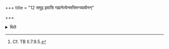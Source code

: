 +++
title = "12 समुद्र इवासि गह्मनेत्येनमभिमन्त्र्याथैनन्"

+++

<details><summary>थिते</summary>

12. Then having addressed him with samudra ivāsi... (TB II.7.7.6) he purifies him (the sacrificer) with bunches of Darbha-grass.[^1]  

[^1]: Cf. TB II.7.9.5. 
</details>
